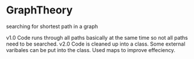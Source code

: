 # GraphTheory
searching for shortest path in a graph

v1.0 
Code runs through all paths basically at the same time so not all paths need to be searched.
v2.0
Code is cleaned up into a class. Some external varibales can be put into the class. Used maps to improve effeciency.